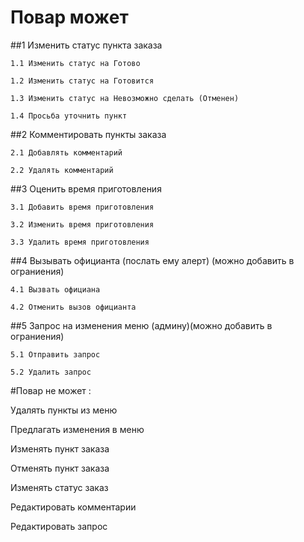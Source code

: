 # Повар может 

##1 Изменить статус пункта заказа

	1.1 Изменить статус на Готово

	1.2 Изменить статус на Готовится

	1.3 Изменить статус на Невозможно сделать (Отменен)

	1.4 Просьба уточнить пункт

##2 Комментировать пункты заказа

	2.1 Добавлять комментарий

	2.2 Удалять комментарий

##3 Оценить время приготовления
	
	3.1 Добавить время приготовления
	
	3.2 Изменить время приготовления
	
	3.3 Удалить время приготовления

##4 Вызывать официанта (послать ему алерт) (можно добавить в ограниения)
	
	4.1 Вызвать официана
	
	4.2 Отменить вызов официанта

##5 Запрос на изменения меню (админу)(можно добавить в ограниения)
	
	5.1 Отправить запрос
	
	5.2 Удалить запрос



#Повар не может :

Удалять пункты из меню

Предлагать изменения в меню

Изменять пункт заказа

Отменять пункт заказа

Изменять статус заказ

Редактировать комментарии

Редактировать запрос



